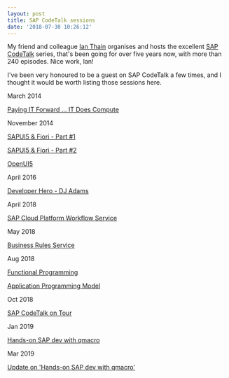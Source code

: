 ```yaml
---
layout: post
title: SAP CodeTalk sessions
date: '2018-07-30 10:26:12'
---
```


My friend and colleague [Ian Thain](https://people.sap.com/ian.thain) organises and hosts the excellent [SAP CodeTalk](https://www.sap.com/uk/developer/resources.html) series, that's been going for over five years now, with more than 240 episodes. Nice work, Ian!

I've been very honoured to be a guest on SAP CodeTalk a few times, and I thought it would be worth listing those sessions here.

March 2014

[Paying IT Forward ... IT Does Compute](https://www.youtube.com/watch?v=o0CvsQxI6Nw)

November 2014

[SAPUI5 & Fiori - Part #1](https://www.youtube.com/watch?v=r-QszpA-HiI)

[SAPUI5 & Fiori - Part #2](https://www.youtube.com/watch?v=r-QszpA-HiI)

[OpenUI5](https://www.youtube.com/watch?v=IEXNLHn9Yus)

April 2016

[Developer Hero - DJ Adams](https://www.youtube.com/watch?v=BMz-VQGk9kU)

April 2018

[SAP Cloud Platform Workflow Service](https://www.youtube.com/watch?v=t5V0WRle1xc)

May 2018

[Business Rules Service](https://www.youtube.com/watch?v=3pLz7xCXPHM)

Aug 2018

[Functional Programming](https://www.youtube.com/watch?v=mm7spFuE5eM)

[Application Programming Model](https://www.youtube.com/watch?v=GhEpcB7x4UA)

Oct 2018

[SAP CodeTalk on Tour](https://www.youtube.com/watch?v=IY-amlZuPrs)

Jan 2019

[Hands-on SAP dev with qmacro](https://www.youtube.com/watch?v=SvmNaTRrTvI)

Mar 2019

[Update on 'Hands-on SAP dev with qmacro'](https://www.youtube.com/watch?v=5RrfPz-Ep8o)
